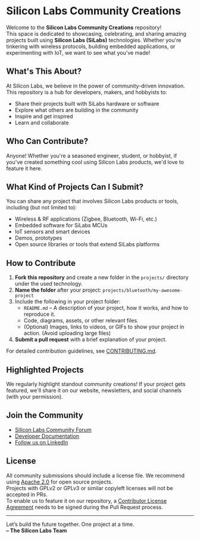 # Silicon Labs Community Creations

Welcome to the **Silicon Labs Community Creations** repository!   
This space is dedicated to showcasing, celebrating, and sharing amazing projects built using **Silicon Labs (SiLabs)** technologies. Whether you're tinkering with wireless protocols, building embedded applications, or experimenting with IoT, we want to see what you've made!

## What's This About?

At Silicon Labs, we believe in the power of community-driven innovation. This repository is a hub for developers, makers, and hobbyists to:

- Share their projects built with SiLabs hardware or software
- Explore what others are building in the community
- Inspire and get inspired
- Learn and collaborate

## Who Can Contribute?

Anyone! Whether you're a seasoned engineer, student, or hobbyist, if you've created something cool using Silicon Labs products, we'd love to feature it here.

## What Kind of Projects Can I Submit?

You can share any project that involves Silicon Labs products or tools, including (but not limited to):

- Wireless & RF applications (Zigbee, Bluetooth, Wi-Fi, etc.)
- Embedded software for SiLabs MCUs
- IoT sensors and smart devices
- Demos, prototypes
- Open source libraries or tools that extend SiLabs platforms

## How to Contribute

1. **Fork this repository** and create a new folder in the `projects/` directory under the used technology.
2. **Name the folder** after your project: `projects/bluetooth/my-awesome-project`
3. Include the following in your project folder:
    - `README.md` – A description of your project, how it works, and how to reproduce it.
    - Code, diagrams, assets, or other relevant files.
    - (Optional) Images, links to videos, or GIFs to show your project in action. (Avoid uploading large files) 
4. **Submit a pull request** with a brief explanation of your project.

For detailed contribution guidelines, see [CONTRIBUTING.md](https://github.com/SiliconLabsSoftware/community-creations/blob/main/.github/CONTRIBUTING.md).

## Highlighted Projects

We regularly highlight standout community creations! If your project gets featured, we'll share it on our website, newsletters, and social channels (with your permission).

## Join the Community

- [Silicon Labs Community Forum](https://www.silabs.com/community)
- [Developer Documentation](https://docs.silabs.com/)
- [Follow us on LinkedIn](https://www.linkedin.com/company/siliconlabs)

## License

All community submissions should include a license file. We recommend using [Apache 2.0](https://www.apache.org/licenses/LICENSE-2.0) for open source projects.  
Projects with GPLv2 or GPLv3 or similar copyleft licenses will not be accepted in PRs.   
To enable us to feature it on our repository, a [Contributor License Agreement](https://github.com/SiliconLabsSoftware/agreements-and-guidelines/blob/main/contributor_license_agreement.md) needs to be signed during the Pull Request process. 

---

Let’s build the future together. One project at a time.   
**– The Silicon Labs Team**

